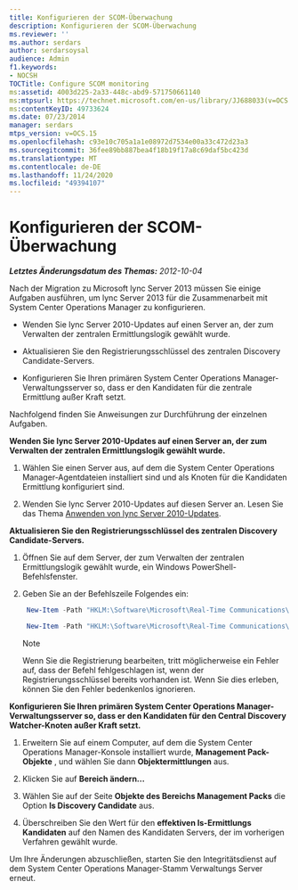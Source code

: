 ```yaml
---
title: Konfigurieren der SCOM-Überwachung
description: Konfigurieren der SCOM-Überwachung
ms.reviewer: ''
ms.author: serdars
author: serdarsoysal
audience: Admin
f1.keywords:
- NOCSH
TOCTitle: Configure SCOM monitoring
ms:assetid: 4003d225-2a33-448c-abd9-571750661140
ms:mtpsurl: https://technet.microsoft.com/en-us/library/JJ688033(v=OCS.15)
ms:contentKeyID: 49733624
ms.date: 07/23/2014
manager: serdars
mtps_version: v=OCS.15
ms.openlocfilehash: c93e10c705a1a1e08972d7534e00a33c472d23a3
ms.sourcegitcommit: 36fee89bb887bea4f18b19f17a8c69daf5bc423d
ms.translationtype: MT
ms.contentlocale: de-DE
ms.lasthandoff: 11/24/2020
ms.locfileid: "49394107"
---
```

# <a name="configure-scom-monitoring"></a>Konfigurieren der SCOM-Überwachung

<div data-xmlns="http://www.w3.org/1999/xhtml">

<div class="topic" data-xmlns="http://www.w3.org/1999/xhtml" data-msxsl="urn:schemas-microsoft-com:xslt" data-cs="https://msdn.microsoft.com/">

<div data-asp="https://msdn2.microsoft.com/asp">



</div>

<div id="mainSection">

<div id="mainBody">

<span> </span>

_**Letztes Änderungsdatum des Themas:** 2012-10-04_

Nach der Migration zu Microsoft lync Server 2013 müssen Sie einige Aufgaben ausführen, um lync Server 2013 für die Zusammenarbeit mit System Center Operations Manager zu konfigurieren.

  - Wenden Sie lync Server 2010-Updates auf einen Server an, der zum Verwalten der zentralen Ermittlungslogik gewählt wurde.

  - Aktualisieren Sie den Registrierungsschlüssel des zentralen Discovery Candidate-Servers.

  - Konfigurieren Sie Ihren primären System Center Operations Manager-Verwaltungsserver so, dass er den Kandidaten für die zentrale Ermittlung außer Kraft setzt.

Nachfolgend finden Sie Anweisungen zur Durchführung der einzelnen Aufgaben.

**Wenden Sie lync Server 2010-Updates auf einen Server an, der zum Verwalten der zentralen Ermittlungslogik gewählt wurde.**

1.  Wählen Sie einen Server aus, auf dem die System Center Operations Manager-Agentdateien installiert sind und als Knoten für die Kandidaten Ermittlung konfiguriert sind.

2.  Wenden Sie lync Server 2010-Updates auf diesen Server an. Lesen Sie das Thema [Anwenden von lync Server 2010-Updates](apply-lync-server-2010-updates.md).

**Aktualisieren Sie den Registrierungsschlüssel des zentralen Discovery Candidate-Servers.**

1.  Öffnen Sie auf dem Server, der zum Verwalten der zentralen Ermittlungslogik gewählt wurde, ein Windows PowerShell-Befehlsfenster.

2.  Geben Sie an der Befehlszeile Folgendes ein:
    
       ```PowerShell
        New-Item -Path "HKLM:\Software\Microsoft\Real-Time Communications\Health"
       ```
    
       ```PowerShell
        New-Item -Path "HKLM:\Software\Microsoft\Real-Time Communications\Health\CentralDiscoveryCandidate"
       ```
    
    <div class="">
    

    > [!NOTE]  
    > Wenn Sie die Registrierung bearbeiten, tritt möglicherweise ein Fehler auf, dass der Befehl fehlgeschlagen ist, wenn der Registrierungsschlüssel bereits vorhanden ist. Wenn Sie dies erleben, können Sie den Fehler bedenkenlos ignorieren.

    
    </div>

**Konfigurieren Sie Ihren primären System Center Operations Manager-Verwaltungsserver so, dass er den Kandidaten für den Central Discovery Watcher-Knoten außer Kraft setzt.**

1.  Erweitern Sie auf einem Computer, auf dem die System Center Operations Manager-Konsole installiert wurde, **Management Pack-Objekte** , und wählen Sie dann **Objektermittlungen** aus.

2.  Klicken Sie auf **Bereich ändern...**

3.  Wählen Sie auf der Seite **Objekte des Bereichs Management Packs** die Option **ls Discovery Candidate** aus.

4.  Überschreiben Sie den Wert für den **effektiven ls-Ermittlungs Kandidaten** auf den Namen des Kandidaten Servers, der im vorherigen Verfahren gewählt wurde.

Um Ihre Änderungen abzuschließen, starten Sie den Integritätsdienst auf dem System Center Operations Manager-Stamm Verwaltungs Server erneut.

</div>

<span> </span>

</div>

</div>

</div>

